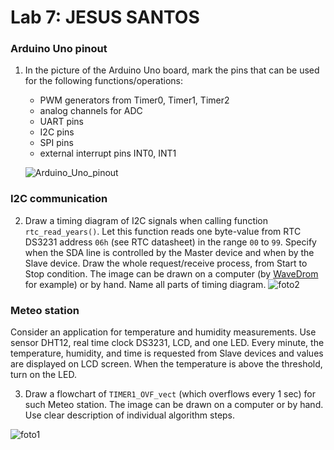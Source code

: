 # Lab 7: JESUS SANTOS

### Arduino Uno pinout

1. In the picture of the Arduino Uno board, mark the pins that can be used for the following functions/operations:
   * PWM generators from Timer0, Timer1, Timer2
   * analog channels for ADC
   * UART pins
   * I2C pins
   * SPI pins
   * external interrupt pins INT0, INT1

   ![Arduino_Uno_pinout](https://user-images.githubusercontent.com/63504192/201796240-a17940fe-82b4-4bb4-9e50-f8e92782d06d.png)


### I2C communication

2. Draw a timing diagram of I2C signals when calling function `rtc_read_years()`. Let this function reads one byte-value from RTC DS3231 address `06h` (see RTC datasheet) in the range `00` to `99`. Specify when the SDA line is controlled by the Master device and when by the Slave device. Draw the whole request/receive process, from Start to Stop condition. The image can be drawn on a computer (by [WaveDrom](https://wavedrom.com/) for example) or by hand. Name all parts of timing diagram.
 ![foto2](https://user-images.githubusercontent.com/63504192/201796437-ebe5b7c9-c00a-49c0-9e28-2545fb10efec.jpg)


### Meteo station

Consider an application for temperature and humidity measurements. Use sensor DHT12, real time clock DS3231, LCD, and one LED. Every minute, the temperature, humidity, and time is requested from Slave devices and values are displayed on LCD screen. When the temperature is above the threshold, turn on the LED.

3. Draw a flowchart of `TIMER1_OVF_vect` (which overflows every 1&nbsp;sec) for such Meteo station. The image can be drawn on a computer or by hand. Use clear description of individual algorithm steps.

 
![foto1](https://user-images.githubusercontent.com/63504192/201796430-b4f71b01-8e6d-4b35-937e-0ddc46c0eab4.jpg)
